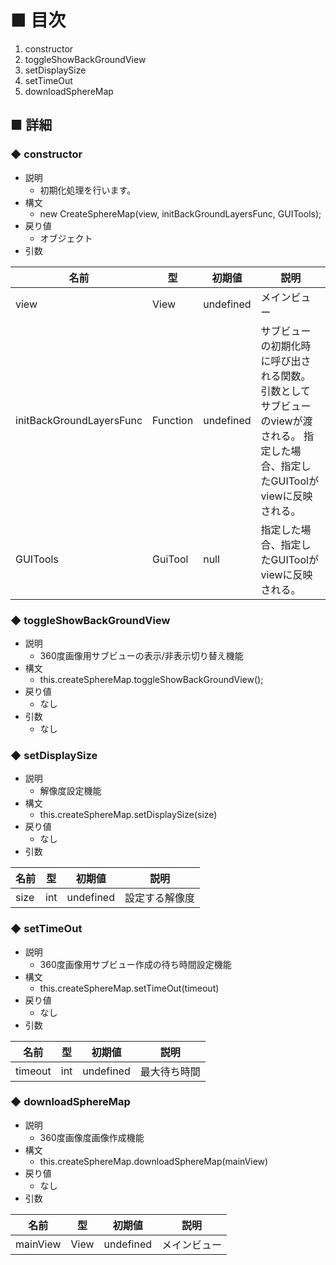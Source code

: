 
# ■ 目次

1. constructor
1. toggleShowBackGroundView
1. setDisplaySize
1. setTimeOut
1. downloadSphereMap

## ■ 詳細

### ◆ constructor

- 説明
  - 初期化処理を行います。
- 構文
  - new CreateSphereMap(view, initBackGroundLayersFunc, GUITools);
- 戻り値
  - オブジェクト
- 引数

|  名前  |  型  |  初期値  |  説明 |
| ---- | ----- | ---- | ---- |
| view | View | undefined | メインビュー |
| initBackGroundLayersFunc | Function | undefined | サブビューの初期化時に呼び出される関数。引数としてサブビューのviewが渡される。  指定した場合、指定したGUIToolがviewに反映される。
| GUITools | GuiTool  | null | 指定した場合、指定したGUIToolがviewに反映される。

### ◆ toggleShowBackGroundView

- 説明
  - 360度画像用サブビューの表示/非表示切り替え機能
- 構文
  - this.createSphereMap.toggleShowBackGroundView();
- 戻り値
  - なし
- 引数
  - なし

### ◆ setDisplaySize

- 説明
  - 解像度設定機能
- 構文
  - this.createSphereMap.setDisplaySize(size)
- 戻り値
  - なし
- 引数

|  名前  |  型  |  初期値  |  説明 |
| ---- | ----- | ---- | ---- |
| size | int | undefined | 設定する解像度

### ◆ setTimeOut

- 説明
  - 360度画像用サブビュー作成の待ち時間設定機能
- 構文
  - this.createSphereMap.setTimeOut(timeout)
- 戻り値
  - なし
- 引数

|  名前  |  型  |  初期値  |  説明 |
| ---- | ----- | ---- | ---- |
| timeout |  int | undefined | 最大待ち時間 |

### ◆ downloadSphereMap

- 説明
  - 360度画像度画像作成機能
- 構文
  - this.createSphereMap.downloadSphereMap(mainView)
- 戻り値
  - なし
- 引数

|  名前  |  型  |  初期値  |  説明 |
| ---- | ----- | ---- | ---- |
| mainView | View | undefined | メインビュー |
